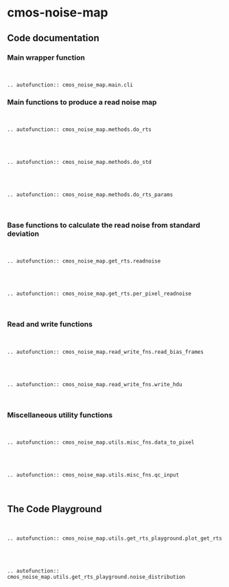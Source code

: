 # cmos-noise-map

## Code documentation

### Main wrapper function

<br>

```{eval-rst}
.. autofunction:: cmos_noise_map.main.cli
```

### Main functions to produce a read noise map

<br>

```{eval-rst}
.. autofunction:: cmos_noise_map.methods.do_rts
```
<br><br>

```{eval-rst}
.. autofunction:: cmos_noise_map.methods.do_std
```
<br><br>

```{eval-rst}
.. autofunction:: cmos_noise_map.methods.do_rts_params
```
<br>

### Base functions to calculate the read noise from standard deviation

<br>

```{eval-rst}
.. autofunction:: cmos_noise_map.get_rts.readnoise
```
<br><br>

```{eval-rst}
.. autofunction:: cmos_noise_map.get_rts.per_pixel_readnoise
```
<br>

### Read and write functions

<br>

```{eval-rst}
.. autofunction:: cmos_noise_map.read_write_fns.read_bias_frames
```

<br><br>

```{eval-rst}
.. autofunction:: cmos_noise_map.read_write_fns.write_hdu
```

<br>

### Miscellaneous utility functions

<br>

```{eval-rst}
.. autofunction:: cmos_noise_map.utils.misc_fns.data_to_pixel
```

<br><br>

```{eval-rst}
.. autofunction:: cmos_noise_map.utils.misc_fns.qc_input
```

<br>

## The Code Playground

<br>

```{eval-rst}
.. autofunction:: cmos_noise_map.utils.get_rts_playground.plot_get_rts
```

<br><br>

```{eval-rst}
.. autofunction:: cmos_noise_map.utils.get_rts_playground.noise_distribution
```